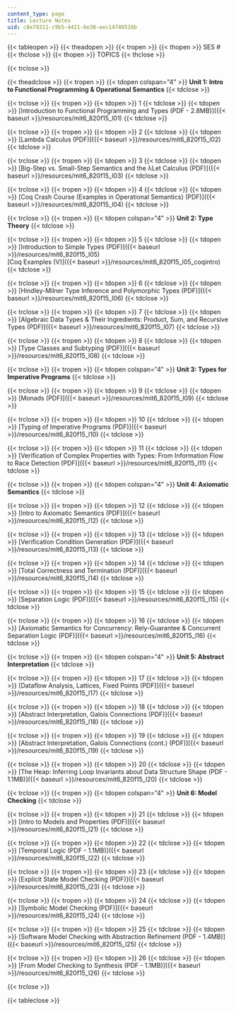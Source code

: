 ```yaml
---
content_type: page
title: Lecture Notes
uid: c8e79311-c9b5-4421-6e30-eec14748516b
---
```


{{< tableopen >}}
{{< theadopen >}}
{{< tropen >}}
{{< thopen >}}
SES #
{{< thclose >}}
{{< thopen >}}
TOPICS
{{< thclose >}}

{{< trclose >}}

{{< theadclose >}}
{{< tropen >}}
{{< tdopen colspan="4" >}}
**Unit 1: Intro to Functional Programming & Operational Semantics**
{{< tdclose >}}

{{< trclose >}}
{{< tropen >}}
{{< tdopen >}}
1
{{< tdclose >}}
{{< tdopen >}}
[Introduction to Functional Programming and Types (PDF - 2.8MB)]({{< baseurl >}}/resources/mit6_820f15_l01)
{{< tdclose >}}

{{< trclose >}}
{{< tropen >}}
{{< tdopen >}}
2
{{< tdclose >}}
{{< tdopen >}}
[Lambda Calculus (PDF)]({{< baseurl >}}/resources/mit6_820f15_l02)
{{< tdclose >}}

{{< trclose >}}
{{< tropen >}}
{{< tdopen >}}
3
{{< tdclose >}}
{{< tdopen >}}
[Big-Step vs. Small-Step Semantics and the λLet Calculus (PDF)]({{< baseurl >}}/resources/mit6_820f15_l03)
{{< tdclose >}}

{{< trclose >}}
{{< tropen >}}
{{< tdopen >}}
4
{{< tdclose >}}
{{< tdopen >}}
[Coq Crash Course (Examples in Operational Semantics) (PDF)]({{< baseurl >}}/resources/mit6_820f15_l04)
{{< tdclose >}}

{{< trclose >}}
{{< tropen >}}
{{< tdopen colspan="4" >}}
**Unit 2: Type Theory**
{{< tdclose >}}

{{< trclose >}}
{{< tropen >}}
{{< tdopen >}}
5
{{< tdclose >}}
{{< tdopen >}}
[Introduction to Simple Types (PDF)]({{< baseurl >}}/resources/mit6_820f15_l05)  
[Coq Examples (V)]({{< baseurl >}}/resources/mit6_820f15_l05_coqintro)
{{< tdclose >}}

{{< trclose >}}
{{< tropen >}}
{{< tdopen >}}
6
{{< tdclose >}}
{{< tdopen >}}
[Hindley-Milner Type Inference and Polymorphic Types (PDF)]({{< baseurl >}}/resources/mit6_820f15_l06)
{{< tdclose >}}

{{< trclose >}}
{{< tropen >}}
{{< tdopen >}}
7
{{< tdclose >}}
{{< tdopen >}}
[Algebraic Data Types & Their Ingredients: Product, Sum, and Recursive Types (PDF)]({{< baseurl >}}/resources/mit6_820f15_l07)
{{< tdclose >}}

{{< trclose >}}
{{< tropen >}}
{{< tdopen >}}
8
{{< tdclose >}}
{{< tdopen >}}
[Type Classes and Subtyping (PDF)]({{< baseurl >}}/resources/mit6_820f15_l08)
{{< tdclose >}}

{{< trclose >}}
{{< tropen >}}
{{< tdopen colspan="4" >}}
**Unit 3: Types for Imperative Programs**
{{< tdclose >}}

{{< trclose >}}
{{< tropen >}}
{{< tdopen >}}
9
{{< tdclose >}}
{{< tdopen >}}
[Monads (PDF)]({{< baseurl >}}/resources/mit6_820f15_l09)
{{< tdclose >}}

{{< trclose >}}
{{< tropen >}}
{{< tdopen >}}
10
{{< tdclose >}}
{{< tdopen >}}
[Typing of Imperative Programs (PDF)]({{< baseurl >}}/resources/mit6_820f15_l10)
{{< tdclose >}}

{{< trclose >}}
{{< tropen >}}
{{< tdopen >}}
11
{{< tdclose >}}
{{< tdopen >}}
[Verification of Complex Properties with Types: From Information Flow to Race Detection (PDF)]({{< baseurl >}}/resources/mit6_820f15_l11)
{{< tdclose >}}

{{< trclose >}}
{{< tropen >}}
{{< tdopen colspan="4" >}}
**Unit 4: Axiomatic Semantics**
{{< tdclose >}}

{{< trclose >}}
{{< tropen >}}
{{< tdopen >}}
12
{{< tdclose >}}
{{< tdopen >}}
[Intro to Axiomatic Semantics (PDF)]({{< baseurl >}}/resources/mit6_820f15_l12)
{{< tdclose >}}

{{< trclose >}}
{{< tropen >}}
{{< tdopen >}}
13
{{< tdclose >}}
{{< tdopen >}}
[Verification Condition Generation (PDF)]({{< baseurl >}}/resources/mit6_820f15_l13)
{{< tdclose >}}

{{< trclose >}}
{{< tropen >}}
{{< tdopen >}}
14
{{< tdclose >}}
{{< tdopen >}}
[Total Correctness and Termination (PDF)]({{< baseurl >}}/resources/mit6_820f15_l14)
{{< tdclose >}}

{{< trclose >}}
{{< tropen >}}
{{< tdopen >}}
15
{{< tdclose >}}
{{< tdopen >}}
[Separation Logic (PDF)]({{< baseurl >}}/resources/mit6_820f15_l15)
{{< tdclose >}}

{{< trclose >}}
{{< tropen >}}
{{< tdopen >}}
16
{{< tdclose >}}
{{< tdopen >}}
[Axiomatic Semantics for Concurrency: Rely-Guarantee & Concurrent Separation Logic (PDF)]({{< baseurl >}}/resources/mit6_820f15_l16)
{{< tdclose >}}

{{< trclose >}}
{{< tropen >}}
{{< tdopen colspan="4" >}}
**Unit 5: Abstract Interpretation**
{{< tdclose >}}

{{< trclose >}}
{{< tropen >}}
{{< tdopen >}}
17
{{< tdclose >}}
{{< tdopen >}}
[Dataflow Analysis, Lattices, Fixed Points (PDF)]({{< baseurl >}}/resources/mit6_820f15_l17)
{{< tdclose >}}

{{< trclose >}}
{{< tropen >}}
{{< tdopen >}}
18
{{< tdclose >}}
{{< tdopen >}}
[Abstract Interpretation, Galois Connections (PDF)]({{< baseurl >}}/resources/mit6_820f15_l18)
{{< tdclose >}}

{{< trclose >}}
{{< tropen >}}
{{< tdopen >}}
19
{{< tdclose >}}
{{< tdopen >}}
[Abstract Interpretation, Galois Connections (cont.) (PDF)]({{< baseurl >}}/resources/mit6_820f15_l19)
{{< tdclose >}}

{{< trclose >}}
{{< tropen >}}
{{< tdopen >}}
20
{{< tdclose >}}
{{< tdopen >}}
[The Heap: Inferring Loop Invariants about Data Structure Shape (PDF - 1.1MB)]({{< baseurl >}}/resources/mit6_820f15_l20)
{{< tdclose >}}

{{< trclose >}}
{{< tropen >}}
{{< tdopen colspan="4" >}}
**Unit 6: Model Checking**
{{< tdclose >}}

{{< trclose >}}
{{< tropen >}}
{{< tdopen >}}
21
{{< tdclose >}}
{{< tdopen >}}
[Intro to Models and Properties (PDF)]({{< baseurl >}}/resources/mit6_820f15_l21)
{{< tdclose >}}

{{< trclose >}}
{{< tropen >}}
{{< tdopen >}}
22
{{< tdclose >}}
{{< tdopen >}}
[Temporal Logic (PDF - 1.1MB)]({{< baseurl >}}/resources/mit6_820f15_l22)
{{< tdclose >}}

{{< trclose >}}
{{< tropen >}}
{{< tdopen >}}
23
{{< tdclose >}}
{{< tdopen >}}
[Explicit State Model Checking (PDF)]({{< baseurl >}}/resources/mit6_820f15_l23)
{{< tdclose >}}

{{< trclose >}}
{{< tropen >}}
{{< tdopen >}}
24
{{< tdclose >}}
{{< tdopen >}}
[Symbolic Model Checking (PDF)]({{< baseurl >}}/resources/mit6_820f15_l24)
{{< tdclose >}}

{{< trclose >}}
{{< tropen >}}
{{< tdopen >}}
25
{{< tdclose >}}
{{< tdopen >}}
[Software Model Checking with Abstraction Refinement (PDF - 1.4MB)]({{< baseurl >}}/resources/mit6_820f15_l25)
{{< tdclose >}}

{{< trclose >}}
{{< tropen >}}
{{< tdopen >}}
26
{{< tdclose >}}
{{< tdopen >}}
[From Model Checking to Synthesis (PDF - 1.1MB)]({{< baseurl >}}/resources/mit6_820f15_l26)
{{< tdclose >}}

{{< trclose >}}

{{< tableclose >}}